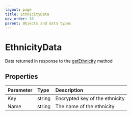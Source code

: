 ```yaml
---
layout: page
title: EthnicityData
nav_order: 33
parent: Objects and data types
---
```


# EthnicityData

Data returned in response to the [getEthnicity](#_Ethnicities) method

## Properties

| Parameter | Type   | Description                                                 |
|:----------|:-------|:------------------------------------------------------------|
| Key | string | Encrypted key of the ethnicity |
| Name | string | The name of the ethnicity |
